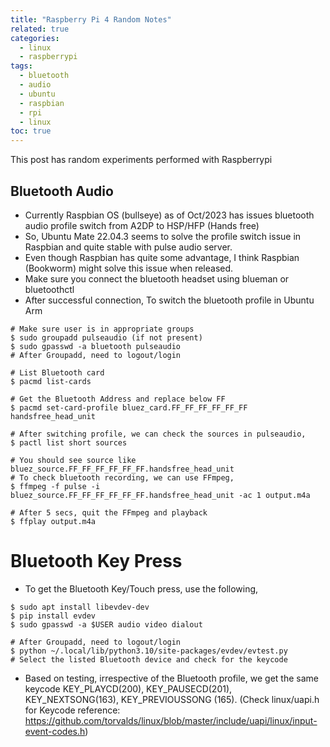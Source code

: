 ```yaml
---
title: "Raspberry Pi 4 Random Notes"
related: true
categories:
  - linux
  - raspberrypi
tags:
  - bluetooth
  - audio
  - ubuntu
  - raspbian
  - rpi
  - linux
toc: true  
---
```


This post has random experiments performed with Raspberrypi 

## Bluetooth Audio
* Currently Raspbian OS (bullseye) as of Oct/2023 has issues bluetooth audio profile switch from A2DP to HSP/HFP (Hands free)
* So, Ubuntu Mate 22.04.3 seems to solve the profile switch issue in Raspbian and quite stable with pulse audio server. 
* Even though Raspbian has quite some advantage, I think Raspbian (Bookworm) might solve this issue when released. 
* Make sure you connect the bluetooth headset using blueman or bluetoothctl
* After successful connection, To switch the bluetooth profile in Ubuntu Arm

```shell
# Make sure user is in appropriate groups
$ sudo groupadd pulseaudio (if not present)
$ sudo gpasswd -a bluetooth pulseaudio
# After Groupadd, need to logout/login

# List Bluetooth card
$ pacmd list-cards

# Get the Bluetooth Address and replace below FF
$ pacmd set-card-profile bluez_card.FF_FF_FF_FF_FF_FF handsfree_head_unit

# After switching profile, we can check the sources in pulseaudio,
$ pactl list short sources

# You should see source like bluez_source.FF_FF_FF_FF_FF_FF.handsfree_head_unit 
# To check bluetooth recording, we can use FFmpeg,
$ ffmpeg -f pulse -i bluez_source.FF_FF_FF_FF_FF_FF.handsfree_head_unit -ac 1 output.m4a

# After 5 secs, quit the FFmpeg and playback
$ ffplay output.m4a
```

# Bluetooth Key Press 
* To get the Bluetooth Key/Touch press, use the following,
  
```shell
$ sudo apt install libevdev-dev
$ pip install evdev
$ sudo gpasswd -a $USER audio video dialout

# After Groupadd, need to logout/login
$ python ~/.local/lib/python3.10/site-packages/evdev/evtest.py
# Select the listed Bluetooth device and check for the keycode

```

* Based on testing, irrespective of the Bluetooth profile, we get the same keycode KEY_PLAYCD(200), KEY_PAUSECD(201), KEY_NEXTSONG(163), KEY_PREVIOUSSONG (165). (Check linux/uapi.h for Keycode reference: https://github.com/torvalds/linux/blob/master/include/uapi/linux/input-event-codes.h)
